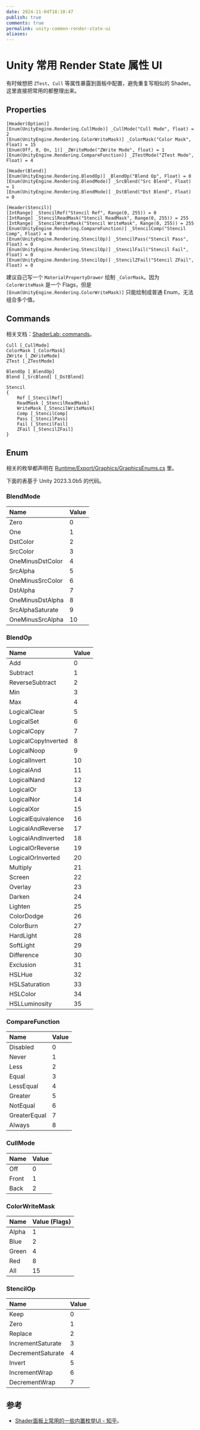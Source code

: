 ```yaml
---
date: 2024-11-04T18:10:47
publish: true
comments: true
permalink: unity-common-render-state-ui
aliases:
---
```


# Unity 常用 Render State 属性 UI

有时候想把 `ZTest`、`Cull` 等属性暴露到面板中配置，避免重复写相似的 Shader。这里直接把常用的都整理出来。

## Properties

``` shaderlab
[Header(Option)]
[Enum(UnityEngine.Rendering.CullMode)] _CullMode("Cull Mode", float) = 2
[Enum(UnityEngine.Rendering.ColorWriteMask)] _ColorMask("Color Mask", Float) = 15
[Enum(Off, 0, On, 1)] _ZWriteMode("ZWrite Mode", float) = 1
[Enum(UnityEngine.Rendering.CompareFunction)] _ZTestMode("ZTest Mode", Float) = 4

[Header(Blend)]
[Enum(UnityEngine.Rendering.BlendOp)] _BlendOp("Blend Op", Float) = 0
[Enum(UnityEngine.Rendering.BlendMode)] _SrcBlend("Src Blend", Float) = 1
[Enum(UnityEngine.Rendering.BlendMode)] _DstBlend("Dst Blend", Float) = 0

[Header(Stencil)]
[IntRange] _StencilRef("Stencil Ref", Range(0, 255)) = 0
[IntRange] _StencilReadMask("Stencil ReadMask", Range(0, 255)) = 255
[IntRange] _StencilWriteMask("Stencil WriteMask", Range(0, 255)) = 255
[Enum(UnityEngine.Rendering.CompareFunction)] _StencilComp("Stencil Comp", Float) = 8
[Enum(UnityEngine.Rendering.StencilOp)] _StencilPass("Stencil Pass", Float) = 0
[Enum(UnityEngine.Rendering.StencilOp)] _StencilFail("Stencil Fail", Float) = 0
[Enum(UnityEngine.Rendering.StencilOp)] _StencilZFail("Stencil ZFail", Float) = 0
```

建议自己写一个 `MaterialPropertyDrawer` 绘制 `_ColorMask`。因为 `ColorWriteMask` 是一个 Flags，但是 `[Enum(UnityEngine.Rendering.ColorWriteMask)]` 只能绘制成普通 Enum，无法组合多个值。

## Commands

相关文档：[ShaderLab: commands](https://docs.unity3d.com/Manual/shader-shaderlab-commands.html)。

``` shaderlab
Cull [_CullMode]
ColorMask [_ColorMask]
ZWrite [_ZWriteMode]
ZTest [_ZTestMode]

BlendOp [_BlendOp]
Blend [_SrcBlend] [_DstBlend]

Stencil
{
    Ref [_StencilRef]
    ReadMask [_StencilReadMask]
    WriteMask [_StencilWriteMask]
    Comp [_StencilComp]
    Pass [_StencilPass]
    Fail [_StencilFail]
    ZFail [_StencilZFail]
}
```

## Enum

相关的枚举都声明在 [Runtime/Export/Graphics/GraphicsEnums.cs](https://github.com/Unity-Technologies/UnityCsReference/blob/master/Runtime/Export/Graphics/GraphicsEnums.cs) 里。

下面的表基于 Unity 2023.3.0b5 的代码。

### BlendMode

|Name|Value|
|:-|:-|
|Zero|0|
|One|1|
|DstColor|2|
|SrcColor|3|
|OneMinusDstColor|4|
|SrcAlpha|5|
|OneMinusSrcColor|6|
|DstAlpha|7|
|OneMinusDstAlpha|8|
|SrcAlphaSaturate|9|
|OneMinusSrcAlpha|10|

### BlendOp

|Name|Value|
|:-|:-|
|Add|0|
|Subtract|1|
|ReverseSubtract|2|
|Min|3|
|Max|4|
|LogicalClear|5|
|LogicalSet|6|
|LogicalCopy|7|
|LogicalCopyInverted|8|
|LogicalNoop|9|
|LogicalInvert|10|
|LogicalAnd|11|
|LogicalNand|12|
|LogicalOr|13|
|LogicalNor|14|
|LogicalXor|15|
|LogicalEquivalence|16|
|LogicalAndReverse|17|
|LogicalAndInverted|18|
|LogicalOrReverse|19|
|LogicalOrInverted|20|
|Multiply|21|
|Screen|22|
|Overlay|23|
|Darken|24|
|Lighten|25|
|ColorDodge|26|
|ColorBurn|27|
|HardLight|28|
|SoftLight|29|
|Difference|30|
|Exclusion|31|
|HSLHue|32|
|HSLSaturation|33|
|HSLColor|34|
|HSLLuminosity|35|

### CompareFunction

|Name|Value|
|:-|:-|
|Disabled|0|
|Never|1|
|Less|2|
|Equal|3|
|LessEqual|4|
|Greater|5|
|NotEqual|6|
|GreaterEqual|7|
|Always|8|

### CullMode

|Name|Value|
|:-|:-|
|Off|0|
|Front|1|
|Back|2|

### ColorWriteMask

|Name|Value (Flags)|
|:-|:-|
|Alpha|1|
|Blue|2|
|Green|4|
|Red|8|
|All|15|

### StencilOp

|Name|Value|
|:-|:-|
|Keep|0|
|Zero|1|
|Replace|2|
|IncrementSaturate|3|
|DecrementSaturate|4|
|Invert|5|
|IncrementWrap|6|
|DecrementWrap|7|

## 参考

- [Shader面板上常用的一些内置枚举UI - 知乎](https://zhuanlan.zhihu.com/p/93194054)。
